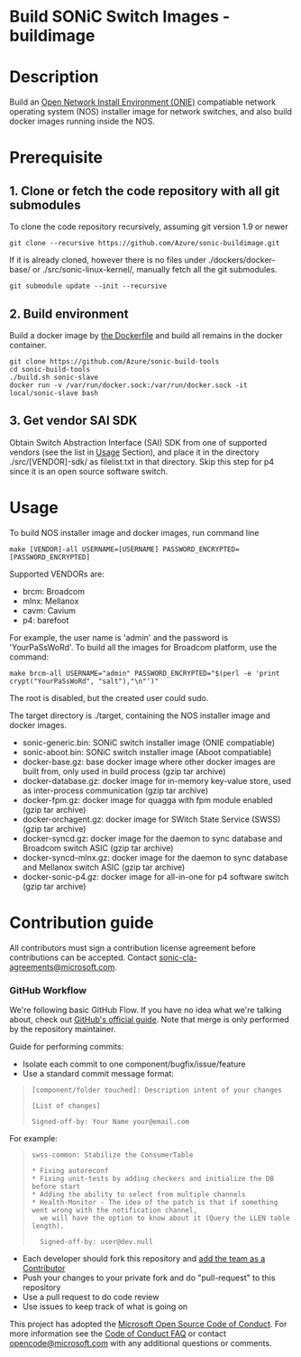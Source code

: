 # Build SONiC Switch Images - buildimage

# Description
Build an [Open Network Install Environment (ONIE)](https://github.com/opencomputeproject/onie) compatiable network operating system (NOS) installer image for network switches, and also build docker images running inside the NOS.

# Prerequisite
## 1. Clone or fetch the code repository with all git submodules
To clone the code repository recursively, assuming git version 1.9 or newer

    git clone --recursive https://github.com/Azure/sonic-buildimage.git

If it is already cloned, however there is no files under ./dockers/docker-base/ or ./src/sonic-linux-kernel/, manually fetch all the git submodules.

    git submodule update --init --recursive

## 2. Build environment
Build a docker image by [the Dockerfile](https://github.com/Azure/sonic-build-tools/blob/master/sonic-slave/Dockerfile) and build all remains in the docker container.

    git clone https://github.com/Azure/sonic-build-tools
    cd sonic-build-tools
    ./build.sh sonic-slave
    docker run -v /var/run/docker.sock:/var/run/docker.sock -it local/sonic-slave bash

## 3. Get vendor SAI SDK
Obtain Switch Abstraction Interface (SAI) SDK from one of supported vendors (see the list in [Usage](#usage) Section), and place it in the directory ./src/[VENDOR]-sdk/ as filelist.txt in that directory. Skip this step for p4 since it is an open source software switch.

# Usage
To build NOS installer image and docker images, run command line

    make [VENDOR]-all USERNAME=[USERNAME] PASSWORD_ENCRYPTED=[PASSWORD_ENCRYPTED]

Supported VENDORs are:
- brcm: Broadcom
- mlnx: Mellanox
- cavm: Cavium
- p4: barefoot

For example, the user name is 'admin' and the password is 'YourPaSsWoRd'. To build all the images for Broadcom platform, use the command:

    make brcm-all USERNAME="admin" PASSWORD_ENCRYPTED="$(perl -e 'print crypt("YourPaSsWoRd", "salt"),"\n"')"

The root is disabled, but the created user could sudo.

The target directory is ./target, containing the NOS installer image and docker images.
- sonic-generic.bin: SONiC switch installer image (ONIE compatiable)
- sonic-aboot.bin: SONiC switch installer image (Aboot compatiable)
- docker-base.gz: base docker image where other docker images are built from, only used in build process (gzip tar archive)
- docker-database.gz: docker image for in-memory key-value store, used as inter-process communication (gzip tar archive)
- docker-fpm.gz: docker image for quagga with fpm module enabled (gzip tar archive)
- docker-orchagent.gz: docker image for SWitch State Service (SWSS) (gzip tar archive)
- docker-syncd.gz: docker image for the daemon to sync database and Broadcom switch ASIC (gzip tar archive)
- docker-syncd-mlnx.gz: docker image for the daemon to sync database and Mellanox switch ASIC (gzip tar archive)
- docker-sonic-p4.gz: docker image for all-in-one for p4 software switch (gzip tar archive)

# Contribution guide

All contributors must sign a contribution license agreement before contributions can be accepted.  Contact sonic-cla-agreements@microsoft.com.

### GitHub Workflow

We're following basic GitHub Flow. If you have no idea what we're talking about, check out [GitHub's official guide](https://guides.github.com/introduction/flow/). Note that merge is only performed by the repository maintainer.

Guide for performing commits:

* Isolate each commit to one component/bugfix/issue/feature
* Use a standard commit message format:

>     [component/folder touched]: Description intent of your changes
>
>     [List of changes]
>
> 	  Signed-off-by: Your Name your@email.com

For example:

>     swss-common: Stabilize the ConsumerTable
>
>     * Fixing autoreconf
>     * Fixing unit-tests by adding checkers and initialize the DB before start
>     * Adding the ability to select from multiple channels
>     * Health-Monitor - The idea of the patch is that if something went wrong with the notification channel,
>       we will have the option to know about it (Query the LLEN table length).
>
>       Signed-off-by: user@dev.null


* Each developer should fork this repository and [add the team as a Contributor](https://help.github.com/articles/adding-collaborators-to-a-personal-repository)
* Push your changes to your private fork and do "pull-request" to this repository
* Use a pull request to do code review
* Use issues to keep track of what is going on

This project has adopted the [Microsoft Open Source Code of Conduct](https://opensource.microsoft.com/codeofconduct/). For more information see the [Code of Conduct FAQ](https://opensource.microsoft.com/codeofconduct/faq/) or contact [opencode@microsoft.com](mailto:opencode@microsoft.com) with any additional questions or comments.
